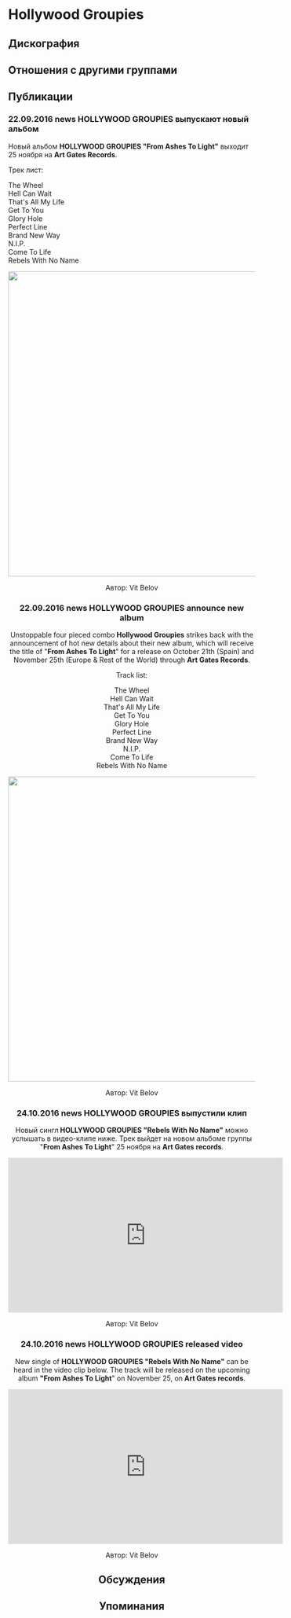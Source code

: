 # Hollywood Groupies



## Дискография


## Отношения с другими группами


## Публикации

### 22.09.2016 news HOLLYWOOD GROUPIES выпускают новый альбом

<p>Новый альбом <strong>HOLLYWOOD GROUPIES "From Ashes To Light"</strong> выходит 25 ноября на <strong>Art Gates Records</strong>. </p><p>Трек лист:</p><p>The Wheel<br>Hell Can Wait<br>That's All My Life<br>Get To You<br>Glory Hole<br>Perfect Line<br>Brand New Way<br>N.I.P.<br>Come To Life<br>Rebels With No Name</p><p><center><img width="600" height="621" src="/images/news_rus/2016.09/29995.jpg" border="0"></p>
Автор: Vit Belov

### 22.09.2016 news HOLLYWOOD GROUPIES announce new album

<p>Unstoppable four pieced combo<strong> Hollywood Groupies</strong> strikes back with the announcement of hot new details about their new album, which will receive the title of "<strong>From Ashes To Light</strong>" for a release on October 21th (Spain) and November 25th (Europe & Rest of the World) through <strong>Art Gates Records</strong>.</p><p>Track list:</p><p>The Wheel<br>Hell Can Wait<br>That's All My Life<br>Get To You<br>Glory Hole<br>Perfect Line<br>Brand New Way<br>N.I.P.<br>Come To Life<br>Rebels With No Name</p><p><center><img width="600" height="621" src="/images/news_rus/2016.09/29995.jpg" border="0"><p></p></center>
Автор: Vit Belov

### 24.10.2016 news HOLLYWOOD GROUPIES выпустили клип

<p>Новый сингл<strong> HOLLYWOOD GROUPIES "Rebels With No Name"</strong> можно услышать в видео-клипе ниже. Трек выйдет на новом альбоме группы "<strong>From Ashes To Light</strong>" 25 ноября на <strong>Art Gates records</strong>.</p><p><center><iframe width="560" height="315" src="https://www.youtube.com/embed/Mayo22J-Icc" frameborder="0" allowfullscreen></iframe></p>
Автор: Vit Belov

### 24.10.2016 news HOLLYWOOD GROUPIES released video

<p>New single of <strong>HOLLYWOOD GROUPIES "Rebels With No Name"</strong> can be heard in the video clip below. The track will be released on the upcoming album <strong>"From Ashes To Light</strong>" on November 25, on<strong> Art Gates records</strong>.</p><p><center><iframe width="560" height="315" src="https://www.youtube.com/embed/Mayo22J-Icc" frameborder="0" allowfullscreen></iframe></p>
Автор: Vit Belov


## Обсуждения


## Упоминания

